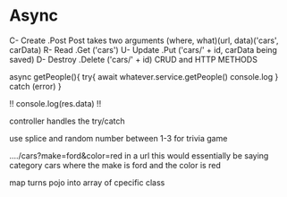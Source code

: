 # Async
C- Create   .Post  Post takes two arguments (where, what)(url, data)('cars', carData)
R- Read     .Get ('cars')
U- Update   .Put ('cars/' + id, carData being saved)
D- Destroy  .Delete ('cars/' + id)
CRUD and HTTP METHODS

async getPeople(){
    try{
        await whatever.service.getPeople()
        console.log
    } catch (error)
}

!! console.log(res.data) !!

controller handles the try/catch

use splice and random number between 1-3 for trivia game


..../cars?make=ford&color=red
in a url this would essentially be saying category cars where the make is ford and the color is red

map turns pojo into array of cpecific class